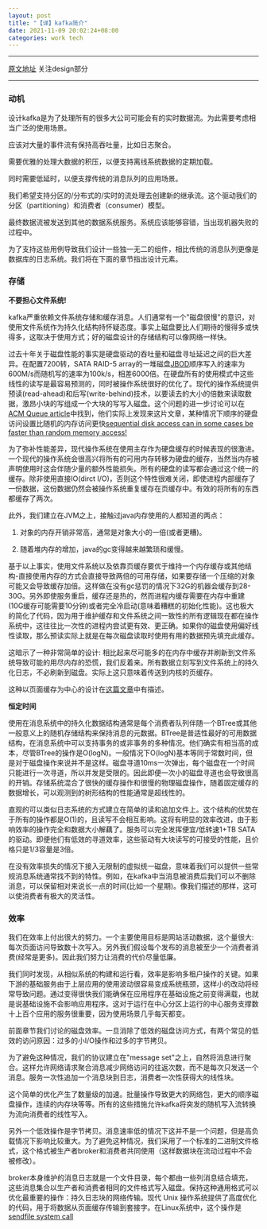 ```yaml
---
layout: post
title: "【译】kafka简介"
date: 2021-11-09 20:02:24+08:00
categories: work tech
---
```


----------------

[原文地址](https://kafka.apache.org/documentation/#design) 关注design部分

----------------

### 动机

设计kafka是为了处理所有的很多大公司可能会有的实时数据流。为此需要考虑相当广泛的使用场景。

应该对大量的事件流有保持高吞吐量，比如日志聚合。

需要优雅的处理大数据的积压，以便支持离线系统数据的定期加载。

同时需要低延时，以便支撑传统的消息队列的应用场景。

我们希望支持分区的/分布式的/实时的流处理去创建新的继承流。这个驱动我们的分区（partitioning）和消费者（consumer）模型。

最终数据流被发送到其他的数据系统服务。系统应该能够容错，当出现机器失败的过程中。

为了支持这些用例导致我们设计一些独一无二的组件，相比传统的消息队列更像是数据库的日志系统。我们将在下面的章节指出设计元素。

### 存储

**不要担心文件系统!**

kafka严重依赖文件系统存储和缓存消息。人们通常有一个"磁盘很慢"的意识，对使用文件系统作为持久化结构持怀疑态度。事实上磁盘要比人们期待的慢得多或快得多，这取决于使用方式；好的磁盘设计的存储结构可以像网络一样快。

过去十年关于磁盘性能的事实是硬盘驱动的吞吐量和磁盘寻址延迟之间的巨大差异。在配置7200转，SATA RAID-5 array的一堆磁盘[JBOD](https://en.wikipedia.org/wiki/Non-RAID_drive_architectures)顺序写入的速率为600M/s而随机写的速率为100k/s，相差6000倍。在硬盘所有的使用模式中这些线性的读写是最容易预测的，同时被操作系统很好的优化了。现代的操作系统提供预读(read-ahead)和后写(write-behind)技术，以要读去的大小的倍数来读取数据，激昂小块的写组成一个大块的写写入磁盘。这个问题的进一步讨论可以在[ACM Queue article](http://queue.acm.org/detail.cfm?id=1563874)中找到，他们实际上发现来这片文章，某种情况下顺序的硬盘访问设置比随机的内存访问更快[sequential disk access can in some cases be faster than random memory access!](http://deliveryimages.acm.org/10.1145/1570000/1563874/jacobs3.jpg)

为了弥补性能差异，现代操作系统在使用主存作为硬盘缓存的时候表现的很激进。一个现代的操作系统会很高兴将所有的可用内存转移为硬盘的缓存，当然当内存被声明使用时这会伴随少量的额外性能损失。所有的硬盘的读写都会通过这个统一的缓存。除非使用直接IO(dirct I/O)，否则这个特性很难关闭，即使进程内部缓存了一份数据，这份数据仍然会被操作系统重复缓存在页缓存中。有效的将所有的东西都缓存了两次。

此外，我们建立在JVM之上，接触过java内存使用的人都知道的两点：

1) 对象的内存开销非常高，通常是对象大小的一倍(或者更糟)。

2) 随着堆内存的增加，java的gc变得越来越繁琐和缓慢。

基于以上事实，使用文件系统以及依靠页缓存要优于维持一个内存缓存或其他结构-直接使用内存的方式会直接导致两倍的可用存储，如果要存储一个压缩的对象可能又会导致缓存加倍。这样做在没有gc惩罚的情况下32G的机器会缓存到28-30G。另外即使服务重启，缓存还是热的，然而进程内缓存需要在内存中重建(10G缓存可能需要10分钟)或者完全冷启动(意味着糟糕的初始化性能)。这也极大的简化了代码，因为用于维护缓存和文件系统之间一致性的所有逻辑现在都在操作系统中，这往往比一次性的进程内尝试更有效、更正确。如果你的磁盘使用偏好线性读取，那么预读实际上就是在每次磁盘读取时使用有用的数据预先填充此缓存。

这暗示了一种非常简单的设计: 相比起来尽可能多的在内存中缓存并刷新到文件系统导致可能的用尽内存的恐慌，我们反着来。所有数据立刻写到文件系统上的持久化日志，不必刷新到磁盘。实际上这只意味着传送到内核的页缓存。

这种以页面缓存为中心的设计在[这篇文章](http://varnish-cache.org/wiki/ArchitectNotes)中有描述。

**恒定时间**

使用在消息系统中的持久化数据结构通常是每个消费者队列伴随一个BTree或其他一般意义上的随机存储结构来保持消息的元数据。BTree是普适性最好的可用数据结构，在消息系统中可以支持事务的或非事务的多种情况。他们确实有相当高的成本，尽管BTree的操作是O(logN)。一般情况下O(logN)基本等同于常数时间，但是对于磁盘操作来说并不是这样。磁盘寻道10ms一次弹出，每个磁盘在一个时间只能进行一次寻道，所以并发是受限的。因此即便一次小的磁盘寻道也会导致很高的开销。存储系统混合了很快的缓存操作和很慢的物理磁盘操作，随着固定缓存的数据增长，可以观测到的树形结构的性能通常是超线性的。

直观的可以类似日志系统的方式建立在简单的读和追加文件上。这个结构的优势在于所有的操作都是O(1)的，且读写不会相互影响。这将有明显的效率改进，由于影响效率的操作完全和数据大小解藕了。服务可以完全发挥便宜/低转速1+TB SATA的驱动。即便他们有低效的寻道效率，这些驱动有大块读写的可接受的性能，且价格只是1/3容量是3倍。

在没有效率损失的情况下接入无限制的虚拟统一磁盘，意味着我们可以提供一些常规消息系统通常找不到的特性。例如，在kafka中当消息被消费后我们可以不删除消息，可以保留相对来说长一点的时间(比如一个星期)。像我们描述的那样，这可以使消费者有极大的灵活性。

### 效率

我们在效率上付出很大的努力。一个主要使用目标是网站活动数据，这个量很大:每次页面访问导致数十次写入。另外我们假设每个发布的消息被至少一个消费者消费(经常是更多)。因此我们努力让消费的代价尽量低廉。

我们同时发现，从相似系统的构建和运行看，效率是影响多租户操作的关键。如果下游的基础服务由于上层应用的使用波动很容易变成系统瓶颈，这样小的改动将经常导致问题。通过变得很快我们能确保在应用程序在基础设施之前变得满载，也就是说基础设施不会影响应用程序。这对于运行在中心分区上运行的中心服务支撑数十上百个应用的服务很重要，因为使用场景几乎每天都变。

前面章节我们讨论的磁盘效率。一旦消除了低效的磁盘访问方式，有两个常见的低效的访问原因：过多的小I/O操作和过多的字节拷贝。

为了避免这种情况，我们的协议建立在"message set"之上，自然将消息进行聚合。这样允许网络请求聚合消息减少网络访问的往返次数，而不是每次只发送一个消息。服务一次性追加一个消息块到日志，消费者一次性获得大的线性块。

这个简单的优化产生了数量级的加速。批量操作导致更大的网络包，更大的顺序磁盘操作，连续的内存块等等。所有的这些措施允许kafka将突发的随机写入流转换为流向消费者的线性写入。

另外一个低效操作是字节拷贝。消息速率低的情况下这并不是一个问题，但是高负载情况下影响比较重大。为了避免这种情况，我们采用了一个标准的二进制文件格式，这个格式被生产者broker和消费者共同使用（这样数据块在流动过程中不会被修改）。

broker本身维护的消息日志就是一个文件目录，每个都由一些列消息结合填充，这些消息集合以生产者和消费者相同的文件格式写入磁盘。保持这种通用格式可以优化最重要的操作：持久日志块的网络传输。现代 Unix 操作系统提供了高度优化的代码，用于将数据从页面缓存传输到套接字。在Linux系统中，这个操作是[sendfile system call](http://man7.org/linux/man-pages/man2/sendfile.2.html)


